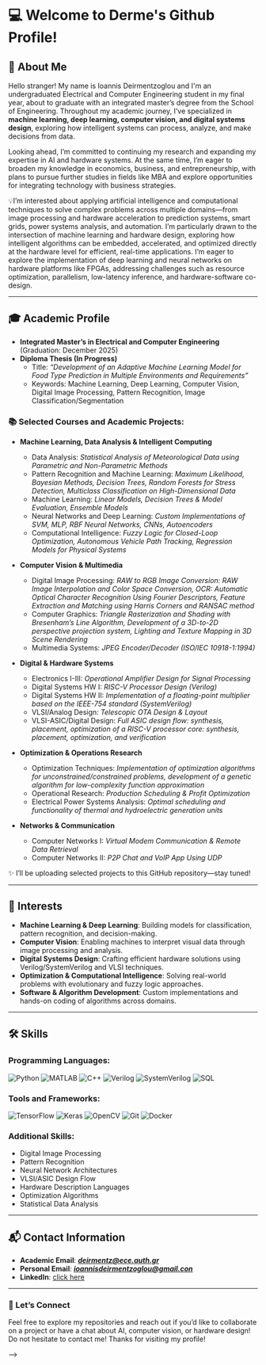 # 💻 Welcome to Derme's Github Profile!

## 👋 About Me

Hello stranger! My name is Ioannis Deirmentzoglou and I'm an undergraduated Electrical and Computer Engineering student in my final year, about to graduate with an integrated master’s degree from the School of Engineering. Throughout my academic journey, I’ve specialized in **machine learning, deep learning, computer vision, and digital systems design**, exploring how intelligent systems can process, analyze, and make decisions from data.

Looking ahead, I’m committed to continuing my research and expanding my expertise in AI and hardware systems. At the same time, I’m eager to broaden my knowledge in economics, business, and entrepreneurship, with plans to pursue further studies in fields like MBA and explore opportunities for integrating technology with business strategies.


💡I’m interested about applying artificial intelligence and computational techniques to solve complex problems across multiple domains—from image processing and hardware acceleration to prediction systems, smart grids, power systems analysis, and automation. 
I’m particularly drawn to the intersection of machine learning and hardware design, exploring how intelligent algorithms can be embedded, accelerated, and optimized directly at the hardware level for efficient, real-time applications. 
I’m eager to explore the implementation of deep learning and neural networks on hardware platforms like FPGAs, addressing challenges such as resource optimization, parallelism, low-latency inference, and hardware-software co-design.

---

## 🎓 Academic Profile

- **Integrated Master’s in Electrical and Computer Engineering** (Graduation: December 2025)
- **Diploma Thesis (In Progress)**  
  - Title: *“Development of an Adaptive Machine Learning Model for Food Type Prediction in Multiple Environments and Requirements”*  
  - Keywords: Machine Learning, Deep Learning, Computer Vision, Digital Image Processing, Pattern Recognition, Image Classification/Segmentation

### 📚 Selected Courses and Academic Projects:
- **Machine Learning, Data Analysis & Intelligent Computing**
  - Data Analysis: *Statistical Analysis of Meteorological Data using Parametric and Non-Parametric Methods*
  - Pattern Recognition and Machine Learning: *Maximum Likelihood, Bayesian Methods, Decision Trees, Random Forests for Stress Detection, Multiclass Classification on High-Dimensional Data*
  - Machine Learning: *Linear Models, Decision Trees & Model Evaluation, Ensemble Models*
  - Neural Networks and Deep Learning: *Custom Implementations of SVM, MLP, RBF Neural Networks, CNNs, Autoencoders*
  - Computational Intelligence: *Fuzzy Logic for Closed-Loop Optimization, Autonomous Vehicle Path Tracking, Regression Models for Physical Systems*
  
- **Computer Vision & Multimedia**
  - Digital Image Processing: *RAW to RGB Image Conversion: RAW Image Interpolation and Color Space Conversion, OCR: Automatic Optical Character Recognition Using Fourier Descriptors, Feature Extraction and Matching using Harris Corners and RANSAC method*
  - Computer Graphics: *Triangle Rasterization and Shading with Bresenham’s Line Algorithm, Development of a 3D-to-2D perspective projection system, Lighting and Texture Mapping in 3D Scene Rendering*
  - Multimedia Systems: *JPEG Encoder/Decoder (ISO/IEC 10918-1:1994)*

- **Digital & Hardware Systems**
  - Electronics I-III: *Operational Amplifier Design for Signal Processing*
  - Digital Systems HW I: *RISC-V Processor Design (Verilog)*
  - Digital Systems HW II: *Implementation of a floating-point multiplier based on the IEEE-754 standard (SystemVerilog)*
  - VLSI/Analog Design: *Telescopic OTA Design & Layout*
  - VLSI-ASIC/Digital Design: *Full ASIC design flow: synthesis, placement, optimization of a RISC-V processor core: synthesis, placement, optimization, and verification*

- **Optimization & Operations Research**
  - Optimization Techniques: *Implementation of optimization algorithms for unconstrained/constrained problems, development of a genetic algorithm for low-complexity function approximation*
  - Operational Research: *Production Scheduling & Profit Optimization*
  - Electrical Power Systems Analysis: *Optimal scheduling and functionality of thermal and hydroelectric generation units*

- **Networks & Communication**
  - Computer Networks I: *Virtual Modem Communication & Remote Data Retrieval*
  - Computer Networks II: *P2P Chat and VoIP App Using UDP*

✨ I’ll be uploading selected projects to this GitHub repository—stay tuned!

---

## 🤖 Interests

- **Machine Learning & Deep Learning**: Building models for classification, pattern recognition, and decision-making.
- **Computer Vision**: Enabling machines to interpret visual data through image processing and analysis.
- **Digital Systems Design**: Crafting efficient hardware solutions using Verilog/SystemVerilog and VLSI techniques.
- **Optimization & Computational Intelligence**: Solving real-world problems with evolutionary and fuzzy logic approaches.
- **Software & Algorithm Development**: Custom implementations and hands-on coding of algorithms across domains.

---

## 🛠️ Skills

### Programming Languages:
![Python](https://img.shields.io/badge/-Python-3776AB?style=for-the-badge&logo=python&logoColor=white)
![MATLAB](https://img.shields.io/badge/-MATLAB-0076A8?style=for-the-badge&logo=mathworks&logoColor=white)
![C++](https://img.shields.io/badge/-C++-00599C?style=for-the-badge&logo=cplusplus&logoColor=white)
![Verilog](https://img.shields.io/badge/-Verilog-FFA500?style=for-the-badge&logo=verilog&logoColor=white)
![SystemVerilog](https://img.shields.io/badge/-SystemVerilog-FF4500?style=for-the-badge&logo=systemverilog&logoColor=white)
![SQL](https://img.shields.io/badge/-SQL-4479A1?style=for-the-badge&logo=postgresql&logoColor=white)

### Tools and Frameworks:
![TensorFlow](https://img.shields.io/badge/-TensorFlow-FF6F00?style=for-the-badge&logo=tensorflow&logoColor=white)
![Keras](https://img.shields.io/badge/-Keras-D00000?style=for-the-badge&logo=keras&logoColor=white)
![OpenCV](https://img.shields.io/badge/-OpenCV-5C3EE8?style=for-the-badge&logo=opencv&logoColor=white)
![Git](https://img.shields.io/badge/-Git-F05032?style=for-the-badge&logo=git&logoColor=white)
![Docker](https://img.shields.io/badge/-Docker-2496ED?style=for-the-badge&logo=docker&logoColor=white)

### Additional Skills:
- Digital Image Processing
- Pattern Recognition
- Neural Network Architectures
- VLSI/ASIC Design Flow
- Hardware Description Languages
- Optimization Algorithms
- Statistical Data Analysis

---



## 📬 Contact Information

- **Academic Email**: ***deirmentz@ece.auth.gr***
- **Personal Email**: ***ioannisdeirmentzoglou@gmail.con***
- **LinkedIn**: [click here]()

---

### 🌟 Let’s Connect

Feel free to explore my repositories and reach out if you’d like to collaborate on a project or have a chat about AI, computer vision, or hardware design!
Do not hesitate to contact me!
Thanks for visiting my profile! 

-->
